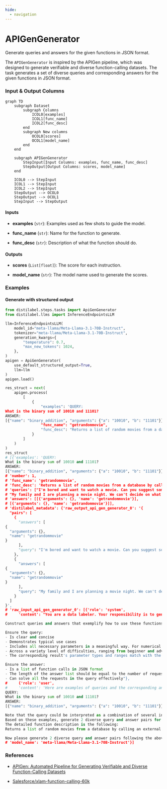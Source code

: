 ```yaml
---
hide:
  - navigation
---
```

# APIGenGenerator

Generate queries and answers for the given functions in JSON format.



The `APIGenGenerator` is inspired by the APIGen pipeline, which was designed to generate
    verifiable and diverse function-calling datasets. The task generates a set of diverse queries
    and corresponding answers for the given functions in JSON format.








### Input & Output Columns

``` mermaid
graph TD
	subgraph Dataset
		subgraph Columns
			ICOL0[examples]
			ICOL1[func_name]
			ICOL2[func_desc]
		end
		subgraph New columns
			OCOL0[scores]
			OCOL1[model_name]
		end
	end

	subgraph APIGenGenerator
		StepInput[Input Columns: examples, func_name, func_desc]
		StepOutput[Output Columns: scores, model_name]
	end

	ICOL0 --> StepInput
	ICOL1 --> StepInput
	ICOL2 --> StepInput
	StepOutput --> OCOL0
	StepOutput --> OCOL1
	StepInput --> StepOutput

```


#### Inputs


- **examples** (`str`): Examples used as few shots to guide the model.

- **func_name** (`str`): Name for the function to generate.

- **func_desc** (`str`): Description of what the function should do.




#### Outputs


- **scores** (`List[float]`): The score for each instruction.

- **model_name** (`str`): The model name used to generate the scores.





### Examples


#### Generate with structured output
```python
from distilabel.steps.tasks import ApiGenGenerator
from distilabel.llms import InferenceEndpointsLLM

llm=InferenceEndpointsLLM(
    model_id="meta-llama/Meta-Llama-3.1-70B-Instruct",
    tokenizer="meta-llama/Meta-Llama-3.1-70B-Instruct",
    generation_kwargs={
        "temperature": 0.7,
        "max_new_tokens": 1024,
    },
)
apigen = ApiGenGenerator(
    use_default_structured_output=True,
    llm=llm
)
apigen.load()

res_struct = next(
    apigen.process(
        [
            {
                "examples": 'QUERY:
What is the binary sum of 10010 and 11101?
ANSWER:
[{"name": "binary_addition", "arguments": {"a": "10010", "b": "11101"}}]',
                "func_name": "getrandommovie",
                "func_desc": "Returns a list of random movies from a database by calling an external API."
            }
        ]
    )
)
res_struct
# [{'examples': 'QUERY:
What is the binary sum of 10010 and 11101?
ANSWER:
[{"name": "binary_addition", "arguments": {"a": "10010", "b": "11101"}}]',
# 'number': 1,
# 'func_name': 'getrandommovie',
# 'func_desc': 'Returns a list of random movies from a database by calling an external API.',
# 'queries': ["I'm bored and want to watch a movie. Can you suggest some movies?",
# "My family and I are planning a movie night. We can't decide on what to watch. Can you suggest some random movie titles?"],
# 'answers': [[{'arguments': {}, 'name': 'getrandommovie'}],
# [{'arguments': {}, 'name': 'getrandommovie'}]],
# 'distilabel_metadata': {'raw_output_api_gen_generator_0': '{ 
  "pairs": [
    {
      "answers": [
{
  "arguments": {},
  "name": "getrandommovie"
}
      ],
      "query": "I'm bored and want to watch a movie. Can you suggest some movies?"
    },
    {
      "answers": [
{
  "arguments": {},
  "name": "getrandommovie"
}
      ],
      "query": "My family and I are planning a movie night. We can't decide on what to watch. Can you suggest some random movie titles?"
    }
  ]
}',
# 'raw_input_api_gen_generator_0': [{'role': 'system',
#     'content': "You are a data labeler. Your responsibility is to generate a set of diverse queries and corresponding answers for the given functions in JSON format.

Construct queries and answers that exemplify how to use these functions in a practical scenario. Include in each query specific, plausible values for each parameter. For instance, if the function requires a date, use a typical and reasonable date.

Ensure the query:
- Is clear and concise
- Demonstrates typical use cases
- Includes all necessary parameters in a meaningful way. For numerical parameters, it could be either numbers or words
- Across a variety level of difficulties, ranging from beginner and advanced use cases
- The corresponding result's parameter types and ranges match with the function's descriptions

Ensure the answer:
- Is a list of function calls in JSON format
- The length of the answer list should be equal to the number of requests in the query
- Can solve all the requests in the query effectively"},
#     {'role': 'user',
#     'content': 'Here are examples of queries and the corresponding answers for similar functions:
QUERY:
What is the binary sum of 10010 and 11101?
ANSWER:
[{"name": "binary_addition", "arguments": {"a": "10010", "b": "11101"}}]

Note that the query could be interpreted as a combination of several independent requests.
Based on these examples, generate 2 diverse query and answer pairs for the function `getrandommovie`
The detailed function description is the following:
Returns a list of random movies from a database by calling an external API.

Now please generate 2 diverse query and answer pairs following the above format.'}]},
# 'model_name': 'meta-llama/Meta-Llama-3.1-70B-Instruct'}]
```




### References

- [APIGen: Automated Pipeline for Generating Verifiable and Diverse Function-Calling Datasets](https://arxiv.org/abs/2406.18518)

- [Salesforce/xlam-function-calling-60k](https://huggingface.co/datasets/Salesforce/xlam-function-calling-60k)


